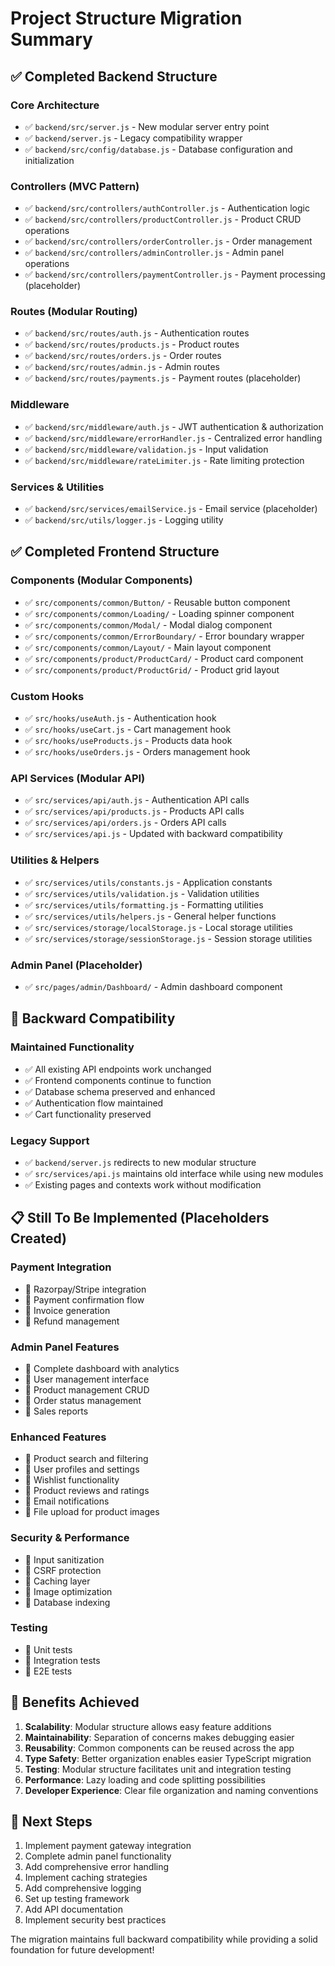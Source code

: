# Project Structure Migration Summary

## ✅ Completed Backend Structure

### Core Architecture
- ✅ `backend/src/server.js` - New modular server entry point
- ✅ `backend/server.js` - Legacy compatibility wrapper
- ✅ `backend/src/config/database.js` - Database configuration and initialization

### Controllers (MVC Pattern)
- ✅ `backend/src/controllers/authController.js` - Authentication logic
- ✅ `backend/src/controllers/productController.js` - Product CRUD operations
- ✅ `backend/src/controllers/orderController.js` - Order management
- ✅ `backend/src/controllers/adminController.js` - Admin panel operations
- ✅ `backend/src/controllers/paymentController.js` - Payment processing (placeholder)

### Routes (Modular Routing)
- ✅ `backend/src/routes/auth.js` - Authentication routes
- ✅ `backend/src/routes/products.js` - Product routes
- ✅ `backend/src/routes/orders.js` - Order routes
- ✅ `backend/src/routes/admin.js` - Admin routes
- ✅ `backend/src/routes/payments.js` - Payment routes (placeholder)

### Middleware
- ✅ `backend/src/middleware/auth.js` - JWT authentication & authorization
- ✅ `backend/src/middleware/errorHandler.js` - Centralized error handling
- ✅ `backend/src/middleware/validation.js` - Input validation
- ✅ `backend/src/middleware/rateLimiter.js` - Rate limiting protection

### Services & Utilities
- ✅ `backend/src/services/emailService.js` - Email service (placeholder)
- ✅ `backend/src/utils/logger.js` - Logging utility

## ✅ Completed Frontend Structure

### Components (Modular Components)
- ✅ `src/components/common/Button/` - Reusable button component
- ✅ `src/components/common/Loading/` - Loading spinner component
- ✅ `src/components/common/Modal/` - Modal dialog component
- ✅ `src/components/common/ErrorBoundary/` - Error boundary wrapper
- ✅ `src/components/common/Layout/` - Main layout component
- ✅ `src/components/product/ProductCard/` - Product card component
- ✅ `src/components/product/ProductGrid/` - Product grid layout

### Custom Hooks
- ✅ `src/hooks/useAuth.js` - Authentication hook
- ✅ `src/hooks/useCart.js` - Cart management hook
- ✅ `src/hooks/useProducts.js` - Products data hook
- ✅ `src/hooks/useOrders.js` - Orders management hook

### API Services (Modular API)
- ✅ `src/services/api/auth.js` - Authentication API calls
- ✅ `src/services/api/products.js` - Products API calls
- ✅ `src/services/api/orders.js` - Orders API calls
- ✅ `src/services/api.js` - Updated with backward compatibility

### Utilities & Helpers
- ✅ `src/services/utils/constants.js` - Application constants
- ✅ `src/services/utils/validation.js` - Validation utilities
- ✅ `src/services/utils/formatting.js` - Formatting utilities
- ✅ `src/services/utils/helpers.js` - General helper functions
- ✅ `src/services/storage/localStorage.js` - Local storage utilities
- ✅ `src/services/storage/sessionStorage.js` - Session storage utilities

### Admin Panel (Placeholder)
- ✅ `src/pages/admin/Dashboard/` - Admin dashboard component

## 🔄 Backward Compatibility

### Maintained Functionality
- ✅ All existing API endpoints work unchanged
- ✅ Frontend components continue to function
- ✅ Database schema preserved and enhanced
- ✅ Authentication flow maintained
- ✅ Cart functionality preserved

### Legacy Support
- ✅ `backend/server.js` redirects to new modular structure
- ✅ `src/services/api.js` maintains old interface while using new modules
- ✅ Existing pages and contexts work without modification

## 📋 Still To Be Implemented (Placeholders Created)

### Payment Integration
- 🔲 Razorpay/Stripe integration
- 🔲 Payment confirmation flow
- 🔲 Invoice generation
- 🔲 Refund management

### Admin Panel Features
- 🔲 Complete dashboard with analytics
- 🔲 User management interface
- 🔲 Product management CRUD
- 🔲 Order status management
- 🔲 Sales reports

### Enhanced Features
- 🔲 Product search and filtering
- 🔲 User profiles and settings
- 🔲 Wishlist functionality
- 🔲 Product reviews and ratings
- 🔲 Email notifications
- 🔲 File upload for product images

### Security & Performance
- 🔲 Input sanitization
- 🔲 CSRF protection
- 🔲 Caching layer
- 🔲 Image optimization
- 🔲 Database indexing

### Testing
- 🔲 Unit tests
- 🔲 Integration tests
- 🔲 E2E tests

## 🚀 Benefits Achieved

1. **Scalability**: Modular structure allows easy feature additions
2. **Maintainability**: Separation of concerns makes debugging easier
3. **Reusability**: Common components can be reused across the app
4. **Type Safety**: Better organization enables easier TypeScript migration
5. **Testing**: Modular structure facilitates unit and integration testing
6. **Performance**: Lazy loading and code splitting possibilities
7. **Developer Experience**: Clear file organization and naming conventions

## 🔧 Next Steps

1. Implement payment gateway integration
2. Complete admin panel functionality
3. Add comprehensive error handling
4. Implement caching strategies
5. Add comprehensive logging
6. Set up testing framework
7. Add API documentation
8. Implement security best practices

The migration maintains full backward compatibility while providing a solid foundation for future development!